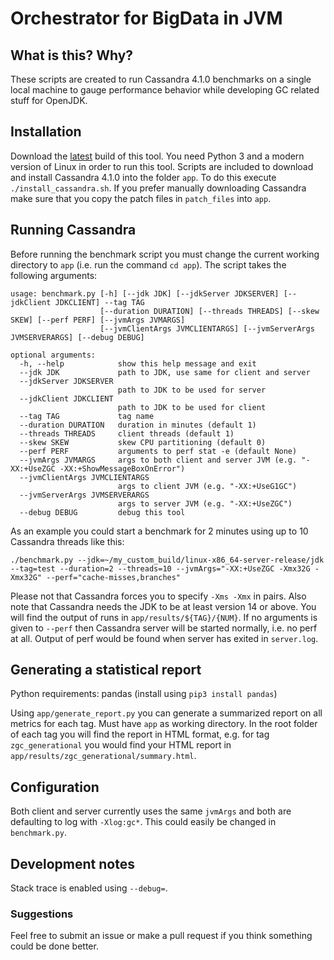 # Orchestrator for BigData in JVM

## What is this? Why?

These scripts are created to run Cassandra 4.1.0 benchmarks on a single local machine to gauge performance behavior while developing GC related stuff for OpenJDK.

## Installation

Download the [latest](https://github.com/JonasNorlinder/Orchestrator-for-BigData-in-JVM/releases/download/latest/Orchestrator-for-BigData-in-JVM.tar.gz) build of this tool. You need Python 3 and a modern version of Linux in order to run this tool. Scripts are included to download and install Cassandra 4.1.0 into the folder `app`. To do this execute `./install_cassandra.sh`. If you prefer manually downloading Cassandra make sure that you copy the patch files in `patch_files` into `app`.

## Running Cassandra

Before running the benchmark script you must change the current working directory to `app` (i.e. run the command `cd app`). The script takes the following arguments:

```
usage: benchmark.py [-h] [--jdk JDK] [--jdkServer JDKSERVER] [--jdkClient JDKCLIENT] --tag TAG
                    [--duration DURATION] [--threads THREADS] [--skew SKEW] [--perf PERF] [--jvmArgs JVMARGS]
                    [--jvmClientArgs JVMCLIENTARGS] [--jvmServerArgs JVMSERVERARGS] [--debug DEBUG]

optional arguments:
  -h, --help            show this help message and exit
  --jdk JDK             path to JDK, use same for client and server
  --jdkServer JDKSERVER
                        path to JDK to be used for server
  --jdkClient JDKCLIENT
                        path to JDK to be used for client
  --tag TAG             tag name
  --duration DURATION   duration in minutes (default 1)
  --threads THREADS     client threads (default 1)
  --skew SKEW           skew CPU partitioning (default 0)
  --perf PERF           arguments to perf stat -e (default None)
  --jvmArgs JVMARGS     args to both client and server JVM (e.g. "-XX:+UseZGC -XX:+ShowMessageBoxOnError")
  --jvmClientArgs JVMCLIENTARGS
                        args to client JVM (e.g. "-XX:+UseG1GC")
  --jvmServerArgs JVMSERVERARGS
                        args to server JVM (e.g. "-XX:+UseZGC")
  --debug DEBUG         debug this tool
```

As an example you could start a benchmark for 2 minutes using up to 10 Cassandra threads like this:
```
./benchmark.py --jdk=~/my_custom_build/linux-x86_64-server-release/jdk --tag=test --duration=2 --threads=10 --jvmArgs="-XX:+UseZGC -Xmx32G -Xmx32G" --perf="cache-misses,branches"
```

Please not that Cassandra forces you to specify `-Xms -Xmx` in pairs. Also note that Cassandra needs the JDK to be at least version 14 or above. You will find the output of runs in `app/results/${TAG}/{NUM}`. If no arguments is given to `--perf` then Cassandra server will be started normally, i.e. no perf at all. Output of perf would be found when server has exited in `server.log`.

## Generating a statistical report

Python requirements: pandas (install using `pip3 install pandas`)

Using `app/generate_report.py` you can generate a summarized report on all metrics for each tag. Must have `app` as working directory. In the root folder of each tag you will find the report in HTML format, e.g. for tag `zgc_generational` you would find your HTML report in `app/results/zgc_generational/summary.html`.

## Configuration

Both client and server currently uses the same `jvmArgs` and both are defaulting to log with `-Xlog:gc*`. This could easily be changed in `benchmark.py`.

## Development notes

Stack trace is enabled using `--debug=`.

### Suggestions

Feel free to submit an issue or make a pull request if you think something could be done better.

